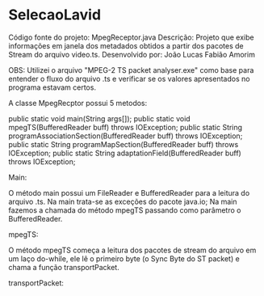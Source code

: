 # SelecaoLavid
Código fonte do projeto: MpegReceptor.java
Descrição: Projeto que exibe informações em janela dos metadados obtidos a partir dos pacotes de Stream do arquivo video.ts.
Desenvolvido por: João Lucas Fabião Amorim

OBS: Utilizei o arquivo "MPEG-2 TS packet analyser.exe" como base para entender o fluxo do arquivo .ts e verificar se os valores apresentados no programa estavam certos.

A classe MpegRecptor possui 5 metodos:

  public static void main(String args[]);
  public static void mpegTS(BufferedReader buff) throws IOException;
  public static String programAssociationSection(BufferedReader buff) throws IOException;
  public static String programMapSection(BufferedReader buff) throws IOException;
  public static String adaptationField(BufferedReader buff) throws IOException;

Main:

  O método main possui um FileReader e BufferedReader para a leitura do arquivo .ts.
  Na main trata-se as exceções do pacote java.io;
  Na main fazemos a chamada do método mpegTS passando como parâmetro o BufferedReader.
  
mpegTS:

  O método mpegTS começa a leitura dos pacotes de stream do arquivo em um laço do-while, ele lê o primeiro byte (o Sync Byte do ST packet) e chama a função transportPacket.
  
transportPacket:
  

